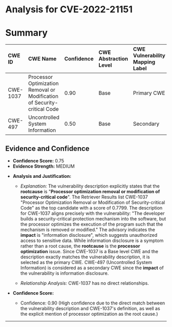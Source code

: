 # Analysis for CVE-2022-21151

# Summary
| CWE ID    | CWE Name                                                                | Confidence | CWE Abstraction Level | CWE Vulnerability Mapping Label | CWE-Vulnerability Mapping Notes |
| :--------- | :---------------------------------------------------------------------- | :--------- | :-------------------- | :------------------------------ | :------------------------------ |
| CWE-1037  | Processor Optimization Removal or Modification of Security-critical Code | 0.90       | Base                  | Primary CWE                     | Allowed                       |
| CWE-497  | Uncontrolled System Information                                  | 0.50       | Base                  | Secondary                       | Allowed                      |

## Evidence and Confidence

*   **Confidence Score:** 0.75
*   **Evidence Strength:** MEDIUM

- **Analysis and Justification:**  
  - *Explanation:* The vulnerability description explicitly states that the **rootcause** is "**Processor optimization removal or modification of security-critical code**". The Retriever Results list CWE-1037 "Processor Optimization Removal or Modification of Security-critical Code" as the top candidate with a score of 0.7799. The description for CWE-1037 aligns precisely with the vulnerability: "The developer builds a security-critical protection mechanism into the software, but the processor optimizes the execution of the program such that the mechanism is removed or modified."
The advisory indicates the **impact** is "information disclosure", which suggests unauthorized access to sensitive data. While information disclosure is a symptom rather than a root cause, the **rootcause** is the **processor optimization** issue.
Since CWE-1037 is a Base level CWE and the description exactly matches the vulnerability description, it is selected as the primary CWE.
CWE-497 (Uncontrolled System Information) is considered as a secondary CWE since the **impact** of the vulnerability is information disclosure.
  
  - *Relationship Analysis:* CWE-1037 has no direct relationships.

- **Confidence Score:**  
  - Confidence: 0.90 (High confidence due to the direct match between the vulnerability description and CWE-1037's definition, as well as the explicit mention of processor optimization as the root cause.)
---